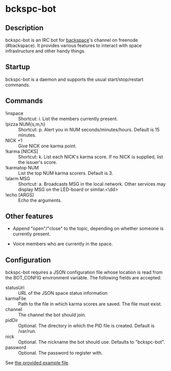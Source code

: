 # bckspc-bot

## Description

bckspc-bot is an IRC bot for [backspace][1]'s channel on freenode (#backspace).
It provides various features to interact with space infrastructure and other
handy things.

## Startup

bckspc-bot is a daemon and supports the usual start/stop/restart commands.

## Commands

<dl>
  <dt>!inspace</dt>
  <dd>Shortcut: i. List the members currently present.</dd>

  <dt>!pizza NUM{s,m,h}</dt>
  <dd>Shortcut: p. Alert you in NUM seconds/minutes/hours. Default is 15 minutes.</dd>

  <dt>NICK +1</dt>
  <dd>Give NICK one karma point.</dd>

  <dt>!karma [NICKS]</dt>
  <dd>Shortcut: k. List each NICK's karma score.
      If no NICK is supplied, list the issuer's score.</dd>

  <dt>!karmatop NUM</dt>
  <dd>List the top NUM karma scorers. Default is 3.</dd>

  <dt>!alarm MSG</dt>
  <dd>Shortcut: a. Broadcasts MSG in the local network.
      Other services may display MSG on the LED-board or similar.<\dd>

  <dt>!echo [ARGS]</dt>
  <dd>Echo the arguments.</dd>
</dl>

## Other features

* Append "open"/"close" to the topic, depending on whether someone is currently
  present.

* Voice members who are currently in the space.

## Configuration

bckspc-bot requires a JSON configuration file whose location is read from the
BOT_CONFIG environment variable.
The following fields are accepted:

<dl>
  <dt>statusUrl</dt>
  <dd>URL of the JSON space status information</dd>

  <dt>karmaFile</dt>
  <dd>Path to the file in which karma scores are saved.
      The file must exist.</dd>

  <dt>channel</dt>
  <dd>The channel the bot should join.</dd>

  <dt>pidDir</dt>
  <dd>Optional. The directory in which the PID file is created.
      Default is /var/run.</dd>

  <dt>nick</dt>
  <dd>Optional. The nickname the bot should use. Defaults to "bckspc-bot".</dd>

  <dt>password</dt>
  <dd>Optional. The password to register with.</dt>
</dl>

See [the provided example file](cfg.json).


[1]: http://www.hackerspace-bamberg.de/Hauptseite
